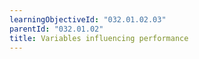 ```yaml
---
learningObjectiveId: "032.01.02.03"
parentId: "032.01.02"
title: Variables influencing performance
---
```

